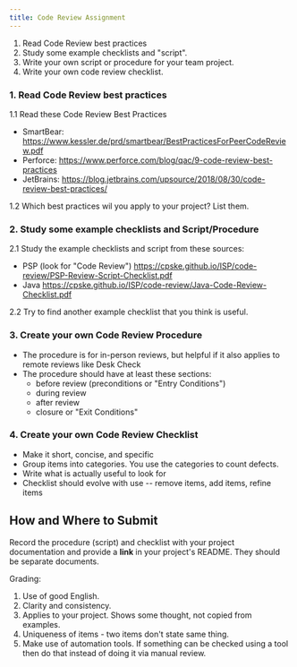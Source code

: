 ```yaml
---
title: Code Review Assignment
---
```


1. Read Code Review best practices 
2. Study some example checklists and "script".
3. Write your own script or procedure for your team project.
4. Write your own code review checklist.


### 1. Read Code Review best practices

1.1 Read these Code Review Best Practices

* SmartBear: https://www.kessler.de/prd/smartbear/BestPracticesForPeerCodeReview.pdf
* Perforce: https://www.perforce.com/blog/qac/9-code-review-best-practices
* JetBrains: https://blog.jetbrains.com/upsource/2018/08/30/code-review-best-practices/

1.2 Which best practices wil you apply to your project? List them.

### 2. Study some example checklists and Script/Procedure

2.1 Study the example checklists and script from these sources:

* PSP (look for "Code Review") https://cpske.github.io/ISP/code-review/PSP-Review-Script-Checklist.pdf
* Java https://cpske.github.io/ISP/code-review/Java-Code-Review-Checklist.pdf

2.2 Try to find another example checklist that you think is useful.

### 3. Create your own Code Review Procedure

* The procedure is for in-person reviews, but helpful if it also applies to remote reviews like Desk Check
* The procedure should have at least these sections:
   - before review (preconditions or "Entry Conditions")
   - during review
   - after review
   - closure or "Exit Conditions"

### 4. Create your own Code Review Checklist

* Make it short, concise, and specific
* Group items into categories. You use the categories to count defects.
* Write what is actually useful to look for
* Checklist should evolve with use -- remove items, add items, refine items

## How and Where to Submit

Record the procedure (script) and checklist with your project documentation and provide a **link** in your project's README.  They should be separate documents.

Grading:

1. Use of good English.
2. Clarity and consistency.
3. Applies to your project. Shows some thought, not copied from examples.
4. Uniqueness of items - two items don't state same thing.
5. Make use of automation tools. If something can be checked using a tool then do that instead of doing it via manual review.
